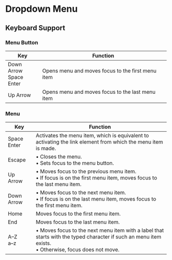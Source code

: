 # Dropdown Menu

## Keyboard Support

### Menu Button

| Key        | Function |
| ---------- | -------------------------------------------- |
| Down Arrow<br>Space<br>Enter | Opens menu and moves focus to the first menu item |
|Up Arrow | Opens menu and moves focus to the last menu item |

### Menu

| Key | Function |
| --- | -------- |
| Space<br>Enter | Activates the menu item, which is equivalent to activating the link element from which the menu item is made. |
| Escape | • Closes the menu.<br>• Sets focus to the menu button. |
| Up Arrow | • Moves focus to the previous menu item.<br>• If focus is on the first menu item, moves focus to the last menu item. |
| Down Arrow | • Moves focus to the next menu item.<br>• If focus is on the last menu item, moves focus to the first menu item. |
| Home | Moves focus to the first menu item. |
| End | Moves focus to the last menu item. |
| A–Z<br>a–z | • Moves focus to the next menu item with a label that starts with the typed character if such an menu item exists.<br>• Otherwise, focus does not move.
